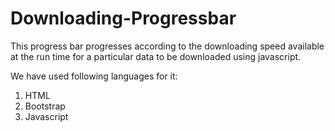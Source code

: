 # Downloading-Progressbar
This progress bar progresses according to the downloading speed available at the run time for a particular data to be downloaded using javascript.

We have used following languages for it:
1. HTML
2. Bootstrap
3. Javascript 
